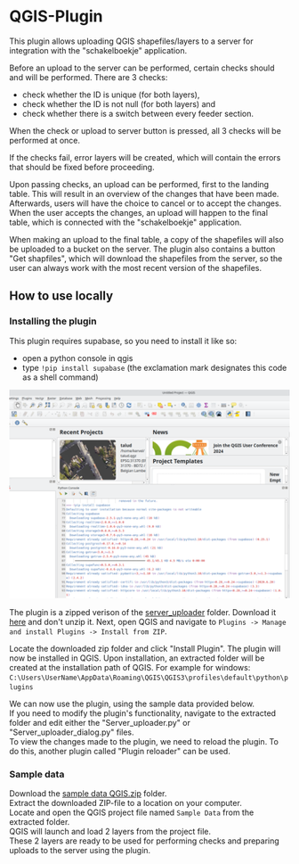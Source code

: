 # QGIS-Plugin
This plugin allows uploading QGIS shapefiles/layers to a server for integration with the "schakelboekje" application.

Before an upload to the server can be performed, certain checks should and will be performed. There are 3 checks: 

* check whether the ID is unique (for both layers), 
* check whether the ID is not null (for both layers) and 
* check whether there is a switch between every feeder section.

When the check or upload to server button is pressed, all 3 checks will be performed at once. 

If the checks fail, error layers will be created, which will contain the errors that should be fixed before proceeding.

Upon passing checks, an upload can be performed, first to the landing table. This will result in an overview of the changes that have been made. Afterwards, users will have the choice to cancel or to accept the changes. When the user accepts the changes, an upload will happen to the final table, which is connected with the "schakelboekje" application. 

When making an upload to the final table, a copy of the shapefiles will also be uploaded to a bucket on the server. The plugin also contains a button "Get shapfiles", which will download the shapefiles from the server, so the user can always work with the most recent version of the shapefiles.   

## How to use locally
### Installing the plugin

This plugin requires supabase, so you need to install it like so:

* open a python console in qgis
* type `!pip install supabase` (the exclamation mark designates this code as a shell command)

![screenshot](./doc/images/install_dependency.png)

The plugin is a zipped verison of the [server_uploader](server_uploader) folder.
Download it [here](https://github.com/bramwuytss/QGIS-Plugin/raw/main/server_uploader.zip) and don't unzip it. Next, open QGIS and navigate to `Plugins -> Manage and install Plugins -> Install from ZIP`. 


Locate the downloaded zip folder and click "Install Plugin".
The plugin will now be installed in QGIS. Upon installation, an extracted folder will be created at the installation path of QGIS. For example for windows: `C:\Users\UserName\AppData\Roaming\QGIS\QGIS3\profiles\default\python\plugins`  


We can now use the plugin, using the sample data provided below.  
If you need to modify the plugin's functionality, navigate to the extracted folder and edit either the "Server_uploader.py" or "Server_uploader_dialog.py" files.   
To view the changes made to the plugin, we need to reload the plugin. To do this, another plugin called "Plugin reloader" can be used.  

### Sample data
Download the [sample data QGIS.zip](https://github.com/bramwuytss/QGIS-Plugin/raw/main/Sample%20Data%20QGIS.zip) folder.  
Extract the downloaded ZIP-file to a location on your computer.    
Locate and open the QGIS project file named `Sample Data` from the extracted folder.   
QGIS will launch and load 2 layers from the project file.  
These 2 layers are ready to be used for performing checks and preparing uploads to the server using the plugin.  

